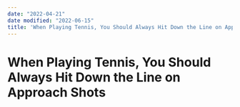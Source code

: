 ```yaml
---
date: "2022-04-21"
date modified: "2022-06-15"
title: 'When Playing Tennis, You Should Always Hit Down the Line on Approach Shots'
---
```


# When Playing Tennis, You Should Always Hit Down the Line on Approach Shots
